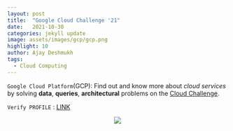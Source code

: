 ```yaml
---
layout: post
title:  "Google Cloud Challenge '21"
date:   2021-10-30
categories: jekyll update
image: assets/images/gcp/gcp.png
highlight: 10
author: Ajay Deshmukh
tags:
  - Cloud Computing
---
```


`Google Cloud Platform`(GCP):
Find out and know more about *cloud services* by solving **data**, **queries**, **architectural** problems on the [Cloud Challenge][clink].

`Verify PROFILE` : [LINK][verify]

<div class="section padding" align="center">
  <img source type="image/png/jpg" src="{{ "assets/images/gcp/dev.png" | relative_url }}">
</div>

[clink]: https://events.withgoogle.com/30daysofgooglecloud/#content
[verify]: https://www.cloudskillsboost.google/public_profiles/80135166-b949-4e47-b3e8-7c9b5befa6f4